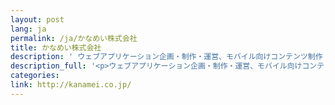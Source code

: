```yaml
---
layout: post
lang: ja
permalink: /ja/かなめい株式会社
title: かなめい株式会社
description: ' ウェブアプリケーション企画・制作・運営、モバイル向けコンテンツ制作 '
description_full: '<p>ウェブアプリケーション企画・制作・運営、モバイル向けコンテンツ制作</p>'
categories: 
link: http://kanamei.co.jp/
---
```

